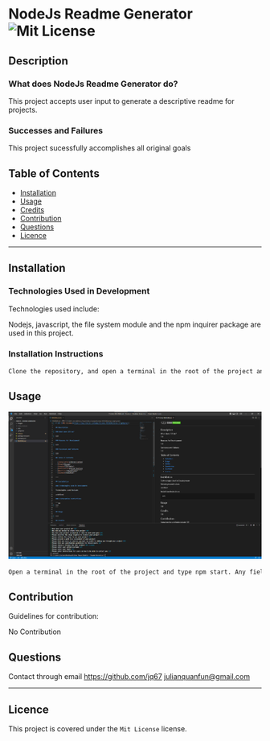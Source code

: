# NodeJs Readme Generator ![Mit License](https://img.shields.io/badge/License-Mit%20License-brightgreen)

## Description

### What does NodeJs Readme Generator do?

This project accepts user input to generate a descriptive readme for projects.



### Successes and Failures

This project sucessfully accomplishes all original goals

## Table of Contents

- [Installation](#installation)
- [Usage](#usage)
- [Credits](#credits)
- [Contribution](#contribution)
- [Questions](#questions)
- [Licence](#licence)

---

## Installation 

### Technologies Used in Development

Technologies used include:

Nodejs, javascript, the file system module and the npm inquirer package are used in this project.

### Installation Instructions

```md
Clone the repository, and open a terminal in the root of the project and type npm install
```

## Usage

![project screenshot](./images/example.png)

```md
Open a terminal in the root of the project and type npm start. Any fields not marked as required may be left empty.
```



## Contribution

Guidelines for contribution:

No Contribution

## Questions

Contact through email
https://github.com/jq67
julianquanfun@gmail.com

---
## Licence
This project is covered under the `Mit License` license.